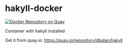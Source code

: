 # hakyll-docker

[![Docker Repository on Quay](https://quay.io/repository/dbalan/hakyll/status "Docker Repository on Quay")](https://quay.io/repository/dbalan/hakyll)

Container with hakyll installed

Get it from quay.io: https://quay.io/repository/dbalan/hakyll

